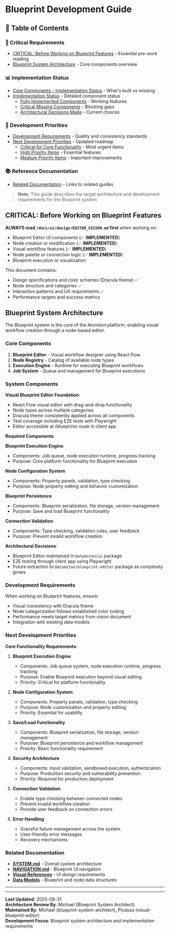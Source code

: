# Blueprint Development Guide

## 📑 Table of Contents

### 🚨 Critical Requirements

- [CRITICAL: Before Working on Blueprint Features](#critical-before-working-on-blueprint-features) - Essential pre-work reading
- [Blueprint System Architecture](#blueprint-system-architecture) - Core components overview

### 📊 Implementation Status

- [Core Components - Implementation Status](#core-components---implementation-status) - What's built vs missing
- [Implementation Status](#implementation-status) - Detailed component status
  - [Fully Implemented Components](#-fully-implemented-components) - Working features
  - [Critical Missing Components](#-critical-missing-components) - Blocking gaps
  - [Architectural Decisions Made](#architectural-decisions-made) - Current choices

### 🎯 Development Priorities

- [Development Requirements](#development-requirements) - Quality and consistency standards
- [Next Development Priorities](#next-development-priorities---updated-post-review) - Updated roadmap
  - [Critical for Core Functionality](#-critical-for-core-functionality) - Most urgent items
  - [High Priority Items](#high-priority-items) - Essential features
  - [Medium Priority Items](#medium-priority-items) - Important improvements

### 📚 Reference Documentation

- [Related Documentation](#related-documentation) - Links to related guides

> **Note**: This guide describes the target architecture and development requirements for the Blueprint system.

## CRITICAL: Before Working on Blueprint Features

**ALWAYS read `/docs/ui/design/EDITOR_VISION.md` first** when working on:

- Blueprint Editor UI components (✅ **IMPLEMENTED**)
- Node creation or modification (✅ **IMPLEMENTED**)
- Visual workflow features (✅ **IMPLEMENTED**)
- Node palette or connection logic (✅ **IMPLEMENTED**)
- Blueprint execution or visualization

This document contains:

- Design specifications and color schemes (Dracula theme) ✅
- Node structure and categories ✅
- Interaction patterns and UX requirements ✅
- Performance targets and success metrics

## Blueprint System Architecture

The Blueprint system is the core of the Atomiton platform, enabling visual workflow creation through a node-based editor.

### Core Components

1. **Blueprint Editor** - Visual workflow designer using React Flow
2. **Node Registry** - Catalog of available node types
3. **Execution Engine** - Runtime for executing Blueprint workflows
4. **Job System** - Queue and management for Blueprint executions

### System Components

**Visual Blueprint Editor Foundation**:

- React Flow visual editor with drag-and-drop functionality
- Node types across multiple categories
- Dracula theme consistently applied across all components
- Test coverage including E2E tests with Playwright
- Editor accessible at /blueprints route in client app

**Required Components**:

**Blueprint Execution Engine**

- Components: Job queue, node execution runtime, progress tracking
- Purpose: Core platform functionality for Blueprint execution

**Node Configuration System**

- Components: Property panels, validation, type checking
- Purpose: Node property editing and behavior customization

**Blueprint Persistence**

- Components: Blueprint serialization, file storage, version management
- Purpose: Save and load Blueprint functionality

**Connection Validation**

- Components: Type checking, validation rules, user feedback
- Purpose: Prevent invalid workflow creation

**Architectural Decisions**:

- Blueprint Editor maintained in `@atomiton/ui` package
- E2E testing through client app using Playwright
- Future extraction to `@atomiton/blueprint-editor` package as complexity grows

### Development Requirements

When working on Blueprint features, ensure:

- Visual consistency with Dracula theme
- Node categorization follows established color coding
- Performance meets target metrics from vision document
- Integration with existing data models

### Next Development Priorities

**Core Functionality Requirements**:

1. **Blueprint Execution Engine**
   - Components: Job queue system, node execution runtime, progress tracking
   - Purpose: Enable Blueprint execution beyond visual editing
   - Priority: Critical for platform functionality

2. **Node Configuration System**
   - Components: Property panels, validation, type checking
   - Purpose: Node customization and property editing
   - Priority: Essential for usability

3. **Save/Load Functionality**
   - Components: Blueprint serialization, file storage, version management
   - Purpose: Blueprint persistence and workflow management
   - Priority: Basic functionality requirement

4. **Security Architecture**
   - Components: Input validation, sandboxed execution, authentication
   - Purpose: Production security and vulnerability prevention
   - Priority: Required for production deployment

5. **Connection Validation**
   - Enable type checking between connected nodes
   - Prevent invalid workflow creation
   - Provide user feedback on connection errors

6. **Error Handling**
   - Graceful failure management across the system
   - User-friendly error messages
   - Recovery mechanisms

### Related Documentation

- **[SYSTEM.md](./SYSTEM.md)** - Overall system architecture
- **[NAVIGATION.md](./NAVIGATION.md)** - Blueprint UI navigation
- **[Visual References](../ui/design/README.md)** - UI design requirements
- **[Data Models](./MODELS.md)** - Blueprint and node data structures

---

---

**Last Updated**: 2025-08-31  
**Architecture Review By**: Michael (Blueprint System Architect)  
**Maintained By**: Michael (blueprint-system-architect), Picasso (visual-blueprint-editor)  
**Development Focus**: Blueprint system architecture and implementation requirements
